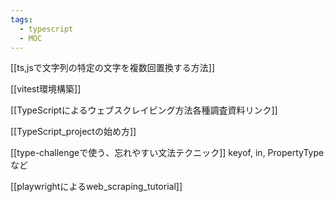 ```yaml
---
tags:
  - typescript
  - MOC
---
```

[[ts,jsで文字列の特定の文字を複数回置換する方法]]

[[vitest環境構築]]

[[TypeScriptによるウェブスクレイピング方法各種調査資料リンク]]

[[TypeScript_projectの始め方]]

[[type-challengeで使う、忘れやすい文法テクニック]]
keyof, in, PropertyTypeなど

[[playwrightによるweb_scraping_tutorial]]